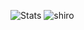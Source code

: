 ![Stats](https://github-readme-stats.vercel.app/api?username=NeGomik&show_icons=true&theme=dark)
![shiro](https://tenor.com/view/anime-discord-gif-22142013)


